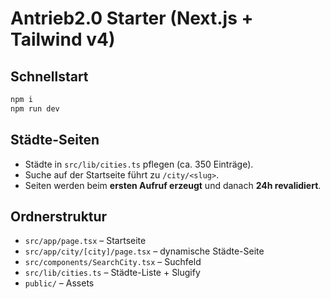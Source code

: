 # Antrieb2.0 Starter (Next.js + Tailwind v4)

## Schnellstart
```bash
npm i
npm run dev
```

## Städte-Seiten
- Städte in `src/lib/cities.ts` pflegen (ca. 350 Einträge).
- Suche auf der Startseite führt zu `/city/<slug>`.
- Seiten werden beim **ersten Aufruf erzeugt** und danach **24h revalidiert**.

## Ordnerstruktur
- `src/app/page.tsx` – Startseite
- `src/app/city/[city]/page.tsx` – dynamische Städte-Seite
- `src/components/SearchCity.tsx` – Suchfeld
- `src/lib/cities.ts` – Städte-Liste + Slugify
- `public/` – Assets
